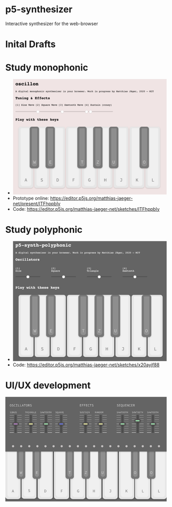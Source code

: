 # p5-synthesizer
Interactive synthesizer for the web-browser

# Inital Drafts

# Study monophonic
- ![design](images-readme/oscillon.png)
- Prototype online: https://editor.p5js.org/matthias-jaeger-net/present/ITFhppbIy
- Code: https://editor.p5js.org/matthias-jaeger-net/sketches/ITFhppbIy

# Study polyphonic
- ![design](images-readme/p5-synth-polyphonic.png)
- Code: https://editor.p5js.org/matthias-jaeger-net/sketches/x20ayjf88


# UI/UX development
![design](images-readme/design.png)
